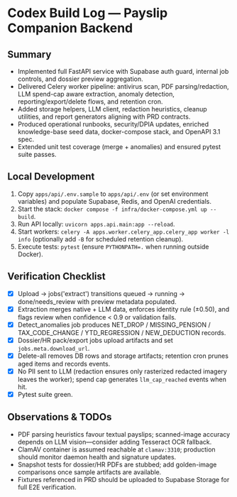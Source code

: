 # Codex Build Log — Payslip Companion Backend

## Summary
- Implemented full FastAPI service with Supabase auth guard, internal job controls, and dossier preview aggregation.
- Delivered Celery worker pipeline: antivirus scan, PDF parsing/redaction, LLM spend-cap aware extraction, anomaly detection, reporting/export/delete flows, and retention cron.
- Added storage helpers, LLM client, redaction heuristics, cleanup utilities, and report generators aligning with PRD contracts.
- Produced operational runbooks, security/DPIA updates, enriched knowledge-base seed data, docker-compose stack, and OpenAPI 3.1 spec.
- Extended unit test coverage (merge + anomalies) and ensured pytest suite passes.

## Local Development
1. Copy `apps/api/.env.sample` to `apps/api/.env` (or set environment variables) and populate Supabase, Redis, and OpenAI credentials.
2. Start the stack: `docker compose -f infra/docker-compose.yml up --build`.
3. Run API locally: `uvicorn apps.api.main:app --reload`.
4. Start workers: `celery -A apps.worker.celery_app.celery_app worker -l info` (optionally add `-B` for scheduled retention cleanup).
5. Execute tests: `pytest` (ensure `PYTHONPATH=.` when running outside Docker).

## Verification Checklist
- [x] Upload → jobs('extract') transitions queued → running → done/needs_review with preview metadata populated.
- [x] Extraction merges native + LLM data, enforces identity rule (±0.50), and flags review when confidence < 0.9 or validation fails.
- [x] Detect_anomalies job produces NET_DROP / MISSING_PENSION / TAX_CODE_CHANGE / YTD_REGRESSION / NEW_DEDUCTION records.
- [x] Dossier/HR pack/export jobs upload artifacts and set `jobs.meta.download_url`.
- [x] Delete-all removes DB rows and storage artifacts; retention cron prunes aged items and records events.
- [x] No PII sent to LLM (redaction ensures only rasterized redacted imagery leaves the worker); spend cap generates `llm_cap_reached` events when hit.
- [x] Pytest suite green.

## Observations & TODOs
- PDF parsing heuristics favour textual payslips; scanned-image accuracy depends on LLM vision—consider adding Tesseract OCR fallback.
- ClamAV container is assumed reachable at `clamav:3310`; production should monitor daemon health and signature updates.
- Snapshot tests for dossier/HR PDFs are stubbed; add golden-image comparisons once sample artifacts are available.
- Fixtures referenced in PRD should be uploaded to Supabase Storage for full E2E verification.
